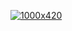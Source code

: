 [![1000x420](https://user-images.githubusercontent.com/83834843/134678252-b573dd11-5e42-45a5-b798-6fc75076913d.gif "0v4")](https://github.com/0v4)
